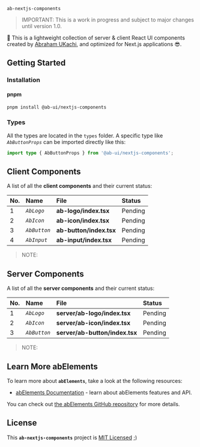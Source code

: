 `ab-nextjs-components`

> IMPORTANT: This is a work in progress and subject to major changes until version 1.0.

🚀 This is a lightweight collection of server & client React UI components created by [Abraham UKachi](https://github.com/abraham-ukachi), and optimized for Next.js applications 😎.


## Getting Started

### Installation

#### pnpm

```bash
pnpm install @ab-ui/nextjs-components
```

### Types

All the types are located in the `types` folder. 
A specific type like *`AbButtonProps`* can be imported directly like this:

```ts
import type { AbButtonProps } from '@ab-ui/nextjs-components';
```



## Client Components

A list of all the **client components** and their current status:

| No. | Name | File | Status |
|:----|:-----|:-----|:-------|
| 1 | *`AbLogo`* | **ab-logo/index.tsx** | Pending |
| 2 | *`AbIcon`* | **ab-icon/index.tsx** | Pending |
| 3 | *`AbButton`* | **ab-button/index.tsx** | Pending |
| 4 | *`AbInput`* | **ab-input/index.tsx** | Pending |

> NOTE: 



## Server Components

A list of all the **server components** and their current status:

| No. | Name | File | Status |
|:----|:-----|:-----|:-------|
| 1 | *`AbLogo`* | **server/ab-logo/index.tsx** | Pending |
| 2 | *`AbIcon`* | **server/ab-icon/index.tsx** | Pending |
| 3 | *`AbButton`* | **server/ab-button/index.tsx** | Pending |

> NOTE: 



## Learn More abElements

To learn more about **`abElements`**, take a look at the following resources:

- [abElements Documentation](https://ab-elements.vercel.app/docs) - learn about abElements features and API.

You can check out [the abElements GitHub repository](https://github.com/abraham-ukachi/ab-elements-app) for more details.


## License

This **`ab-nextjs-components`** project is [MIT Licensed](./LICENSE) ;)



